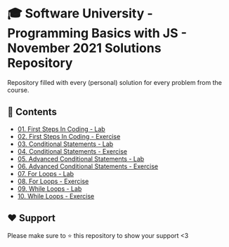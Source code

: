 # :mortar_board: Software University - Programming Basics with JS - November 2021 Solutions Repository
Repository filled with every (personal) solution for every problem from the course. 

## :orange_book: Contents 
* [01. First Steps In Coding - Lab](https://github.com/vassdeniss/softuni-js-basics-november-2021-solutions/tree/master/01.FirstStepsInCoding) 
* [02. First Steps In Coding - Exercise](https://github.com/vassdeniss/softuni-js-basics-november-2021-solutions/tree/master/02.FirstStepsInCodingExercise) 
* [03. Conditional Statements - Lab](https://github.com/vassdeniss/softuni-js-basics-november-2021-solutions/tree/master/03.ConditionalStatements)
* [04. Conditional Statements - Exercise](https://github.com/vassdeniss/softuni-js-basics-november-2021-solutions/tree/master/04.ConditionalStatementsExercise)
* [05. Advanced Conditional Statements - Lab](https://github.com/vassdeniss/softuni-js-basics-november-2021-solutions/tree/master/05.AdvancedConditionalStatements)
* [06. Advanced Conditional Statements - Exercise](https://github.com/vassdeniss/softuni-js-basics-november-2021-solutions/tree/master/06.AdvancedConditionalStatementsExercise)
* [07. For Loops - Lab](https://github.com/vassdeniss/softuni-js-basics-november-2021-solutions/tree/master/07.ForLoops)
* [08. For Loops - Exercise](https://github.com/vassdeniss/softuni-js-basics-november-2021-solutions/tree/master/08.ForLoopsExercise)
* [09. While Loops - Lab](https://github.com/vassdeniss/softuni-js-basics-november-2021-solutions/tree/master/09.WhileLoops)
* [10. While Loops - Exercise](https://github.com/vassdeniss/softuni-js-basics-november-2021-solutions/tree/master/10.WhileLoopsExercise)
<!--
* [More Exercises](https://github.com/vassdeniss/softuni-programming-basics-cs-july-solutions/tree/master/MoreExercises) 
-->

## :heart: Support
Please make sure to :star: this repository to show your support <3